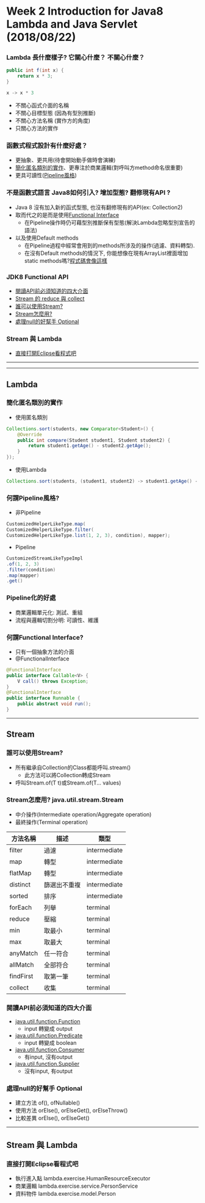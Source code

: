 # Week 2 Introduction for Java8 Lambda and Java Servlet (2018/08/22)

### Lambda 長什麼樣子? 它關心什麼？ 不關心什麼？
```java
public int f(int x) {
    return x * 3;
}

x -> x * 3
```
- 不關心函式介面的名稱
- 不關心目標型態 (因為有型別推斷)
- 不關心方法名稱 (實作方的角度)
- 只關心方法的實作

### 函數式程式設計有什麼好處？
- 更抽象、更共用(待會開始動手做時會演練)
- [簡化匿名類別的實作](#簡化匿名類別的實作)、更專注於商業邏輯(對呼叫方method命名很重要) 
- 更具可讀性([Pipeline風格](#何謂pipeline風格))

### 不是函數式語言 Java8如何引入? 增加型態? 翻修現有API ?
- Java 8 沒有加入新的函式型態, 也沒有翻修現有的API(ex: Collection2)
- 取而代之的是而是使用[Functional Interface](#何謂functional-interface) 
  - 在Pipeline操作時仍可藉型別推斷保有型態(解決Lambda忽略型別宣告的語法)
- 以及使用Default methods
  - 在Pipeline過程中經常會用到的methods所涉及的操作(過濾、資料轉型).
  - 在沒有Default methods的情況下, 你能想像在現有ArrayList裡面增加static methods嗎?[程式碼會像這樣](#非pipeline)



### JDK8 Functional API
- [閱讀API前必須知道的四大介面](#閱讀api前必須知道的四大介面)
- [Stream 的 reduce 與 collect]()
- [誰可以使用Stream?](#誰可以使用stream)
- [Stream怎麼用?](stream怎麼用-java.util.stream.stream)
- [處理null的好幫手 Optional](#處理null的好幫手-optional)


 
### Stream 與 Lambda
 - [直接打開Eclipse看程式吧](#直接打開eclipse看程式吧)
* * *
* * *

## Lambda


### 簡化匿名類別的實作
-  使用匿名類別
```java
Collections.sort(students, new Comparator<Student>() {
	@Override
	public int compare(Student student1, Student student2) {
		return student1.getAge() - student2.getAge();
	}
});
```
- 使用Lambda
```java
Collections.sort(students, (student1, student2) -> student1.getAge() - student2.getAge()));
```




### 何謂Pipeline風格?
- 非Pipeline
```java
CustomizedHelperLikeType.map(
CustomizedHelperLikeType.filter(
CustomizedHelperLikeType.list(1, 2, 3), condition), mapper);
```
- Pipeline
```java
CustomizedStreamLikeTypeImpl
.of(1, 2, 3)
.filter(condition)
.map(mapper)
.get()
```
### Pipeline化的好處
- 商業邏輯單元化: 測試、重組
- 流程與邏輯切割分明: 可讀性、維護

### 何謂Functional Interface?
- 只有一個抽象方法的介面
- @FunctionalInterface
```java
@FunctionalInterface
public interface Callable<V> {
    V call() throws Exception;
}
@FunctionalInterface
public interface Runnable {
    public abstract void run();
}
```
* * *

## Stream
### 誰可以使用Stream?
- 所有繼承自Collection的Class都能呼叫.stream()
    - 此方法可以將Collection<E>轉成Stream<E>
- 呼叫Stream.of(T t)或Stream.of(T... values)



### Stream怎麼用? java.util.stream.Stream
- 中介操作(Intermediate operation/Aggregate operation)
- 最終操作(Terminal operation)

| 方法名稱  | 描述         | 類型         |
|-----------|--------------|--------------|
| filter    | 過濾         | intermediate |
| map       | 轉型         | intermediate |
| flatMap   | 轉型         | intermediate |
| distinct  | 篩選出不重複 | intermediate |
| sorted    | 排序         | intermediate |
| forEach   | 列舉         | terminal     |
| reduce    | 壓縮         | terminal     |
| min       | 取最小       | terminal     |
| max       | 取最大       | terminal     |
| anyMatch  | 任一符合     | terminal     |
| allMatch  | 全部符合     | terminal     |
| findFirst | 取第一筆     | terminal     |
| collect   | 收集         | terminal     |



### 閱讀API前必須知道的四大介面
- [java.util.function.Function](https://docs.oracle.com/javase/8/docs/api/java/util/function/Function.html)
  - input 轉變成 output
- [java.util.function.Predicate](https://docs.oracle.com/javase/8/docs/api/java/util/function/Predicate.html)
  - input 轉變成 boolean
- [java.util.function.Consumer](https://docs.oracle.com/javase/8/docs/api/java/util/function/Consumer.html)
  - 有input, 沒有output
- [java.util.function.Supplier](https://docs.oracle.com/javase/8/docs/api/java/util/function/Supplier.html)
  - 沒有input, 有output

### 處理null的好幫手 Optional
 - 建立方法 of(), ofNullable()
 - 使用方法 orElse(), orElseGet(), orElseThrow()
 - 比較差異 orElse(), orElseGet()
* * *
## Stream 與 Lambda

### 直接打開Eclipse看程式吧 
- 執行進入點 lambda.exercise.HumanResourceExecutor
- 商業邏輯   lambda.exercise.service.PersonService
- 資料物件   lambda.exercise.model.Person
